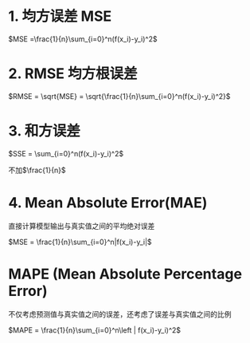 # 1. 均方误差 MSE

$MSE =\frac{1}{n}\sum_{i=0}^n(f(x_i)-y_i)^2$

# 2. RMSE 均方根误差

$RMSE = \sqrt{MSE} = \sqrt{\frac{1}{n}\sum_{i=0}^n(f(x_i)-y_i)^2}$

# 3. 和方误差

$SSE = \sum_{i=0}^n(f(x_i)-y_i)^2$

不加$\frac{1}{n}$


# 4. Mean Absolute Error(MAE)


直接计算模型输出与真实值之间的平均绝对误差

$MSE = \frac{1}{n}\sum_{i=0}^n|f(x_i)-y_i|$

# MAPE (Mean Absolute Percentage Error)

不仅考虑预测值与真实值之间的误差，还考虑了误差与真实值之间的比例

$MAPE = \frac{1}{n}\sum_{i=0}^n\left | f(x_i)-y_i)^2$